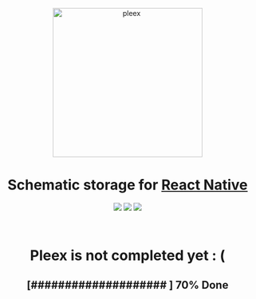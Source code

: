<p align="center">
  <a href="https://react-native-elements.github.io/react-native-elements/">
    <img alt="pleex" src="https://i.ibb.co/LP4kSq3/sign.png" width="300">
  </a>
</p>

<h1 align="center">
  Schematic storage for <a href="https://facebook.github.io/react-native/">React Native</a>
</h1>

<p align="center">
  <img src="https://travis-ci.com/E-RROR/pleex.svg?branch=master"/>
  <img src="https://img.shields.io/badge/with%20%E2%9D%A4-yes-brightgreen" />
  <img src="https://img.shields.io/badge/completed-no%20:(-red" />
</p>

<br />
<h1 align="center">Pleex is not completed yet : (</h1>
<h2 align="center">[#################### ] 70% Done</h2>
